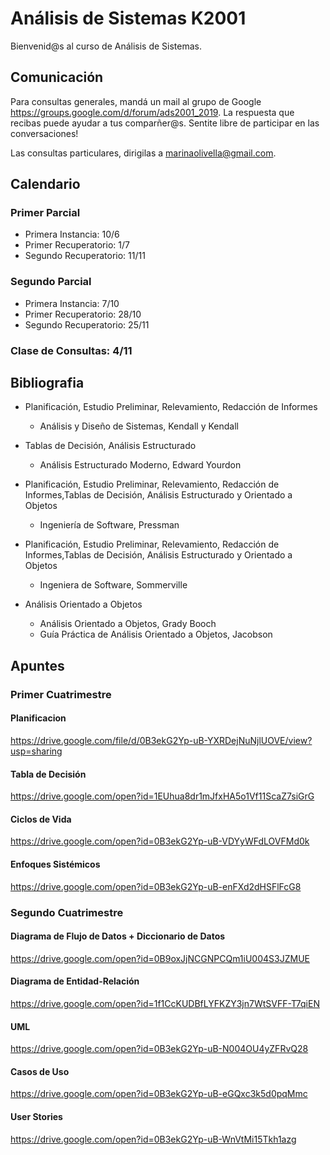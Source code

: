 # Análisis de Sistemas K2001

Bienvenid@s al curso de Análisis de Sistemas.

## Comunicación
Para consultas generales, mandá un mail al grupo de Google <https://groups.google.com/d/forum/ads2001_2019>. La respuesta que recibas puede ayudar a tus comparñer@s. Sentite libre de participar en las conversaciones!

Las consultas particulares, dirigilas a <marinaolivella@gmail.com>.

## Calendario
### Primer Parcial
* Primera Instancia: 10/6
* Primer Recuperatorio: 1/7
* Segundo Recuperatorio: 11/11

### Segundo Parcial
* Primera Instancia: 7/10
* Primer Recuperatorio: 28/10
* Segundo Recuperatorio: 25/11

### Clase de Consultas: 4/11

## Bibliografia
* Planificación, Estudio Preliminar, Relevamiento, Redacción de Informes
    - Análisis y Diseño de Sistemas, Kendall y Kendall

* Tablas de Decisión, Análisis Estructurado
     - Análisis Estructurado Moderno, Edward Yourdon
     
* Planificación, Estudio Preliminar, Relevamiento, Redacción de Informes,Tablas de Decisión, Análisis Estructurado y  Orientado a Objetos
  - Ingeniería de Software, Pressman
  
* Planificación, Estudio Preliminar, Relevamiento, Redacción de Informes,Tablas de Decisión, Análisis Estructurado y Orientado a Objetos
  - Ingeniera de Software, Sommerville
 
* Análisis Orientado a Objetos
  + Análisis Orientado a Objetos, Grady Booch
  + Guía Práctica de Análisis Orientado a Objetos, Jacobson

## Apuntes

### Primer Cuatrimestre 

#### Planificacion
<https://drive.google.com/file/d/0B3ekG2Yp-uB-YXRDejNuNjlUOVE/view?usp=sharing>

#### Tabla de Decisión
<https://drive.google.com/open?id=1EUhua8dr1mJfxHA5o1Vf11ScaZ7siGrG>

#### Ciclos de Vida
<https://drive.google.com/open?id=0B3ekG2Yp-uB-VDYyWFdLOVFMd0k>

#### Enfoques Sistémicos
<https://drive.google.com/open?id=0B3ekG2Yp-uB-enFXd2dHSFlFcG8>

### Segundo Cuatrimestre 

#### Diagrama de Flujo de Datos + Diccionario de Datos
<https://drive.google.com/open?id=0B9oxJjNCGNPCQm1iU004S3JZMUE>

#### Diagrama de Entidad-Relación
<https://drive.google.com/open?id=1f1CcKUDBfLYFKZY3jn7WtSVFF-T7qiEN>

#### UML
<https://drive.google.com/open?id=0B3ekG2Yp-uB-N004OU4yZFRvQ28>

#### Casos de Uso
<https://drive.google.com/open?id=0B3ekG2Yp-uB-eGQxc3k5d0pqMmc>

#### User Stories
<https://drive.google.com/open?id=0B3ekG2Yp-uB-WnVtMi15Tkh1azg>


